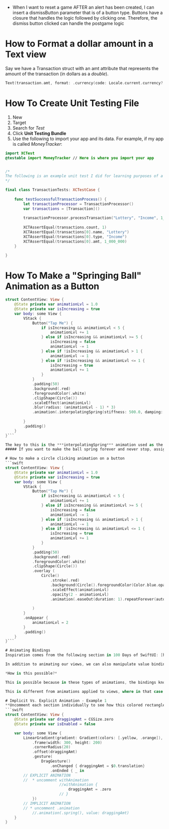 - When I want to reset a game AFTER an alert has been created, I can insert a dismissButton parameter that is of a button type. Buttons have a closure that handles the logic followed by clicking one. Therefore, the dismiss button clicked can handle the postgame logic
# How to Format a dollar amount in a Text view
Say we have a Transaction struct with an amt attribute that represents the amount of the transaction (in dollars as a *double*).
```swift
Text(transaction.amt, format: .currency(code: Locale.current.currency?.identifier ?? "USD"))
```
# How To Create Unit Testing File
1. New
2. Target
3. Search for *Test*
4. Click **Unit Testing Bundle**
5. Use the following to import your app and its data. For example, if my app is called *MoneyTracker*:
```swift
import XCTest
@testable import MoneyTracker // Here is where you import your app


/*
The following is an example unit test I did for learning purposes of a simple money tracking app
*/

final class TransactionTests: XCTestCase {
    
    func testSuccessfulTransactionProcess() {
        let transactionProcessor = TransactionProcessor()
        var transactions = [Transaction]()
        
		transactionProcessor.processTransaction("Lottery", "Income", 1_000_000, &transactions)
        
        XCTAssertEqual(transactions.count, 1)
        XCTAssertEqual(transactions[0].name, "Lottery")
        XCTAssertEqual(transactions[0].type, "Income")
        XCTAssertEqual(transactions[0].amt, 1_000_000)
    }

}
```
# How To Make a "Springing Ball" Animation as a Button
```swift
struct ContentView: View {
    @State private var animationLvl = 1.0
    @State private var isIncreasing = true
    var body: some View {
        VStack {
            Button("Tap Me") {
                if isIncreasing && animationLvl < 5 {
                    animationLvl += 1
                } else if isIncreasing && animationLvl >= 5 {
                    isIncreasing = false
                    animationLvl -= 1
                } else if !isIncreasing && animationLvl > 1 {
                    animationLvl -= 1
                } else if !isIncreasing && animationLvl <= 1 {
                    isIncreasing = true
                    animationLvl += 1
                }
            }
            .padding(50)
            .background(.red)
            .foregroundColor(.white)
            .clipShape(Circle())
            .scaleEffect(animationLvl)
            .blur(radius: (animationLvl - 1) * 3)
            .animation(.interpolatingSpring(stiffness: 500.0, damping: 1.0), value: animationLvl)
            
        }
        .padding()
    }
}```

The key to this is the ***interpolatingSpring*** animation used as the last modifier of the "Tap Me" Button.
##### If you want to make the ball spring forever and never stop, assign the damping value to 0.

# How to make a circle clicking animation on a button
```swift
struct ContentView: View {
    @State private var animationLvl = 1.0
    @State private var isIncreasing = true
    var body: some View {
        VStack {
            Button("Tap Me") {
                if isIncreasing && animationLvl < 5 {
                    animationLvl += 1
                } else if isIncreasing && animationLvl >= 5 {
                    isIncreasing = false
                    animationLvl -= 1
                } else if !isIncreasing && animationLvl > 1 {
                    animationLvl -= 1
                } else if !isIncreasing && animationLvl <= 1 {
                    isIncreasing = true
                    animationLvl += 1
                }
            }
            .padding(50)
            .background(.red)
            .foregroundColor(.white)
            .clipShape(Circle())
            .overlay (
                Circle()
                    .stroke(.red)
                    .background(Circle().foregroundColor(Color.blue.opacity(4 - animationLvl)))
                    .scaleEffect(animationLvl)
                    .opacity(2 - animationLvl)
                    .animation(.easeOut(duration: 1).repeatForever(autoreverses: false), value: animationLvl)
                
            )
        }
        .onAppear {
            animationLvl = 2
        }
        .padding()
    }
}```

# Animating Bindings
Inspiration comes from the following section in 100 Days of SwiftUI: [https://www.hackingwithswift.com/books/ios-swiftui/animating-bindings]

In addition to animating our views, we can also manipulate value bindings to animate changes of their values as they happen. For instance, we can animate number value increases or decreases in a int or double or even a boolean change from true to false / false to true.

*How is this possible?*

This is possible because in these types of animations, the bindings know that the value change will trigger an animation, as we will see in the upcoming example. SwiftUI looks at the exact value of the binding before and after the change, and in between applies the animation that gets it from the original value to the new value.

This is different from animations applied to views, where in that case views understand that they are being animated and State variables are NOT aware of that. The vice versa is true here: Bindings know that the state change will trigger an animation and the views are NOT aware of that.

# Implicit Vs. Explicit Animation - Example 1
**Uncomment each section individually to see how this colored rectangle differs in drag gesture behavior for an implicit and explicit animation**
```swift
struct ContentView: View {
    @State private var draggingAmt = CGSize.zero
    @State private var isEnabled = false

    var body: some View {
        LinearGradient(gradient: Gradient(colors: [.yellow, .orange]), startPoint: .topLeading, endPoint: .bottomTrailing)
            .frame(width: 300, height: 200)
            .cornerRadius(20)
            .offset(draggingAmt)
            .gesture(
                DragGesture()
                    .onChanged { draggingAmt = $0.translation}
                    .onEnded { _ in
        // EXPLICIT ANIMATION
        //  * uncomment withAnimation
                        //withAnimation {
                            draggingAmt = .zero
                        // }
            })
        // IMPLICIT ANIMATION
        // * uncomment .animation
            //.animation(.spring(), value: draggingAmt)
    }
}
```
